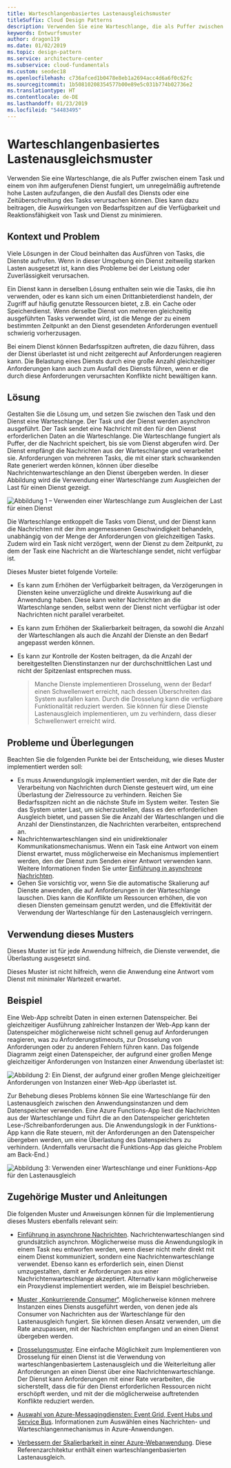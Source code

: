 ```yaml
---
title: Warteschlangenbasiertes Lastenausgleichsmuster
titleSuffix: Cloud Design Patterns
description: Verwenden Sie eine Warteschlange, die als Puffer zwischen einem Task und einem von diesem aufgerufenen Dienst fungiert, um unregelmäßig auftretende hohe Lasten aufzufangen.
keywords: Entwurfsmuster
author: dragon119
ms.date: 01/02/2019
ms.topic: design-pattern
ms.service: architecture-center
ms.subservice: cloud-fundamentals
ms.custom: seodec18
ms.openlocfilehash: c736afced1b0478e8eb1a2694acc4d6a6f0c62fc
ms.sourcegitcommit: 1b50810208354577b00e89e5c031b774b02736e2
ms.translationtype: HT
ms.contentlocale: de-DE
ms.lasthandoff: 01/23/2019
ms.locfileid: "54483495"
---
```

# <a name="queue-based-load-leveling-pattern"></a>Warteschlangenbasiertes Lastenausgleichsmuster

Verwenden Sie eine Warteschlange, die als Puffer zwischen einem Task und einem von ihm aufgerufenen Dienst fungiert, um unregelmäßig auftretende hohe Lasten aufzufangen, die den Ausfall des Diensts oder eine Zeitüberschreitung des Tasks verursachen können. Dies kann dazu beitragen, die Auswirkungen von Bedarfsspitzen auf die Verfügbarkeit und Reaktionsfähigkeit von Task und Dienst zu minimieren.

## <a name="context-and-problem"></a>Kontext und Problem

Viele Lösungen in der Cloud beinhalten das Ausführen von Tasks, die Dienste aufrufen. Wenn in dieser Umgebung ein Dienst zeitweilig starken Lasten ausgesetzt ist, kann dies Probleme bei der Leistung oder Zuverlässigkeit verursachen.

Ein Dienst kann in derselben Lösung enthalten sein wie die Tasks, die ihn verwenden, oder es kann sich um einen Drittanbieterdienst handeln, der Zugriff auf häufig genutzte Ressourcen bietet, z.B. ein Cache oder Speicherdienst. Wenn derselbe Dienst von mehreren gleichzeitig ausgeführten Tasks verwendet wird, ist die Menge der zu einem bestimmten Zeitpunkt an den Dienst gesendeten Anforderungen eventuell schwierig vorherzusagen.

Bei einem Dienst können Bedarfsspitzen auftreten, die dazu führen, dass der Dienst überlastet ist und nicht zeitgerecht auf Anforderungen reagieren kann. Die Belastung eines Diensts durch eine große Anzahl gleichzeitiger Anforderungen kann auch zum Ausfall des Diensts führen, wenn er die durch diese Anforderungen verursachten Konflikte nicht bewältigen kann.

## <a name="solution"></a>Lösung

Gestalten Sie die Lösung um, und setzen Sie zwischen den Task und den Dienst eine Warteschlange. Der Task und der Dienst werden asynchron ausgeführt. Der Task sendet eine Nachricht mit den für den Dienst erforderlichen Daten an die Warteschlange. Die Warteschlange fungiert als Puffer, der die Nachricht speichert, bis sie vom Dienst abgerufen wird. Der Dienst empfängt die Nachrichten aus der Warteschlange und verarbeitet sie. Anforderungen von mehreren Tasks, die mit einer stark schwankenden Rate generiert werden können, können über dieselbe Nachrichtenwarteschlange an den Dienst übergeben werden. In dieser Abbildung wird die Verwendung einer Warteschlange zum Ausgleichen der Last für einen Dienst gezeigt.

![Abbildung 1 – Verwenden einer Warteschlange zum Ausgleichen der Last für einen Dienst](./_images/queue-based-load-leveling-pattern.png)

Die Warteschlange entkoppelt die Tasks vom Dienst, und der Dienst kann die Nachrichten mit der ihm angemessenen Geschwindigkeit behandeln, unabhängig von der Menge der Anforderungen von gleichzeitigen Tasks. Zudem wird ein Task nicht verzögert, wenn der Dienst zu dem Zeitpunkt, zu dem der Task eine Nachricht an die Warteschlange sendet, nicht verfügbar ist.

Dieses Muster bietet folgende Vorteile:

- Es kann zum Erhöhen der Verfügbarkeit beitragen, da Verzögerungen in Diensten keine unverzügliche und direkte Auswirkung auf die Anwendung haben. Diese kann weiter Nachrichten an die Warteschlange senden, selbst wenn der Dienst nicht verfügbar ist oder Nachrichten nicht parallel verarbeitet.
- Es kann zum Erhöhen der Skalierbarkeit beitragen, da sowohl die Anzahl der Warteschlangen als auch die Anzahl der Dienste an den Bedarf angepasst werden können.
- Es kann zur Kontrolle der Kosten beitragen, da die Anzahl der bereitgestellten Dienstinstanzen nur der durchschnittlichen Last und nicht der Spitzenlast entsprechen muss.

    >  Manche Dienste implementieren Drosselung, wenn der Bedarf einen Schwellenwert erreicht, nach dessen Überschreiten das System ausfallen kann. Durch die Drosselung kann die verfügbare Funktionalität reduziert werden. Sie können für diese Dienste Lastenausgleich implementieren, um zu verhindern, dass dieser Schwellenwert erreicht wird.

## <a name="issues-and-considerations"></a>Probleme und Überlegungen

Beachten Sie die folgenden Punkte bei der Entscheidung, wie dieses Muster implementiert werden soll:

- Es muss Anwendungslogik implementiert werden, mit der die Rate der Verarbeitung von Nachrichten durch Dienste gesteuert wird, um eine Überlastung der Zielressource zu verhindern. Reichen Sie Bedarfsspitzen nicht an die nächste Stufe im System weiter. Testen Sie das System unter Last, um sicherzustellen, dass es den erforderlichen Ausgleich bietet, und passen Sie die Anzahl der Warteschlangen und die Anzahl der Dienstinstanzen, die Nachrichten verarbeiten, entsprechend an.
- Nachrichtenwarteschlangen sind ein unidirektionaler Kommunikationsmechanismus. Wenn ein Task eine Antwort von einem Dienst erwartet, muss möglicherweise ein Mechanismus implementiert werden, den der Dienst zum Senden einer Antwort verwenden kann. Weitere Informationen finden Sie unter [Einführung in asynchrone Nachrichten](https://msdn.microsoft.com/library/dn589781.aspx).
- Gehen Sie vorsichtig vor, wenn Sie die automatische Skalierung auf Dienste anwenden, die auf Anforderungen in der Warteschlange lauschen. Dies kann die Konflikte um Ressourcen erhöhen, die von diesen Diensten gemeinsam genutzt werden, und die Effektivität der Verwendung der Warteschlange für den Lastenausgleich verringern.

## <a name="when-to-use-this-pattern"></a>Verwendung dieses Musters

Dieses Muster ist für jede Anwendung hilfreich, die Dienste verwendet, die Überlastung ausgesetzt sind.

Dieses Muster ist nicht hilfreich, wenn die Anwendung eine Antwort vom Dienst mit minimaler Wartezeit erwartet.

## <a name="example"></a>Beispiel

Eine Web-App schreibt Daten in einen externen Datenspeicher. Bei gleichzeitiger Ausführung zahlreicher Instanzen der Web-App kann der Datenspeicher möglicherweise nicht schnell genug auf Anforderungen reagieren, was zu Anforderungstimeouts, zur Drosselung von Anforderungen oder zu anderen Fehlern führen kann. Das folgende Diagramm zeigt einen Datenspeicher, der aufgrund einer großen Menge gleichzeitiger Anforderungen von Instanzen einer Anwendung überlastet ist:

![Abbildung 2: Ein Dienst, der aufgrund einer großen Menge gleichzeitiger Anforderungen von Instanzen einer Web-App überlastet ist.](./_images/queue-based-load-leveling-overwhelmed.png)

Zur Behebung dieses Problems können Sie eine Warteschlange für den Lastenausgleich zwischen den Anwendungsinstanzen und dem Datenspeicher verwenden. Eine Azure Functions-App liest die Nachrichten aus der Warteschlange und führt die an den Datenspeicher gerichteten Lese-/Schreibanforderungen aus. Die Anwendungslogik in der Funktions-App kann die Rate steuern, mit der Anforderungen an den Datenspeicher übergeben werden, um eine Überlastung des Datenspeichers zu verhindern. (Andernfalls verursacht die Funktions-App das gleiche Problem am Back-End.)

![Abbildung 3: Verwenden einer Warteschlange und einer Funktions-App für den Lastenausgleich](./_images/queue-based-load-leveling-function.png)



## <a name="related-patterns-and-guidance"></a>Zugehörige Muster und Anleitungen

Die folgenden Muster und Anweisungen können für die Implementierung dieses Musters ebenfalls relevant sein:

- [Einführung in asynchrone Nachrichten](https://msdn.microsoft.com/library/dn589781.aspx). Nachrichtenwarteschlangen sind grundsätzlich asynchron. Möglicherweise muss die Anwendungslogik in einem Task neu entworfen werden, wenn dieser nicht mehr direkt mit einem Dienst kommuniziert, sondern eine Nachrichtenwarteschlange verwendet. Ebenso kann es erforderlich sein, einen Dienst umzugestalten, damit er Anforderungen aus einer Nachrichtenwarteschlange akzeptiert. Alternativ kann möglicherweise ein Proxydienst implementiert werden, wie im Beispiel beschrieben.

- [Muster „Konkurrierende Consumer“](./competing-consumers.md). Möglicherweise können mehrere Instanzen eines Diensts ausgeführt werden, von denen jede als Consumer von Nachrichten aus der Warteschlange für den Lastenausgleich fungiert. Sie können diesen Ansatz verwenden, um die Rate anzupassen, mit der Nachrichten empfangen und an einen Dienst übergeben werden.

- [Drosselungsmuster](./throttling.md). Eine einfache Möglichkeit zum Implementieren von Drosselung für einen Dienst ist die Verwendung von warteschlangenbasiertem Lastenausgleich und die Weiterleitung aller Anforderungen an einen Dienst über eine Nachrichtenwarteschlange. Der Dienst kann Anforderungen mit einer Rate verarbeiten, die sicherstellt, dass die für den Dienst erforderlichen Ressourcen nicht erschöpft werden, und mit der die möglicherweise auftretenden Konflikte reduziert werden.

- [Auswahl von Azure-Messagingdiensten: Event Grid, Event Hubs und Service Bus](/azure/event-grid/compare-messaging-services). Informationen zum Auswählen eines Nachrichten- und Warteschlangenmechanismus in Azure-Anwendungen.

- [Verbessern der Skalierbarkeit in einer Azure-Webanwendung](../reference-architectures/app-service-web-app/scalable-web-app.md). Diese Referenzarchitektur enthält einen warteschlangenbasierten Lastenausgleich.
